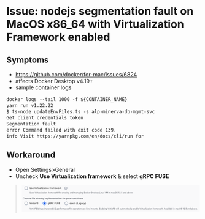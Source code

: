 # Issue: nodejs segmentation fault on MacOS x86_64 with Virtualization Framework enabled
## Symptoms
- https://github.com/docker/for-mac/issues/6824
- affects Docker Desktop v4.19+
- sample container logs
```
docker logs --tail 1000 -f ${CONTAINER_NAME}
yarn run v1.22.22
$ ts-node updateEnvFiles.ts -s alp-minerva-db-mgmt-svc
Get client credentials token
Segmentation fault
error Command failed with exit code 139.
info Visit https://yarnpkg.com/en/docs/cli/run for 
```
## Workaround 
- Open Settings>General
- Uncheck **Use Virtualization framework** & select **gRPC FUSE**

> ![Docker-Desktop-disable-Virtualization-framework](../../images/docker/disable-Virtualization-framework.png)
